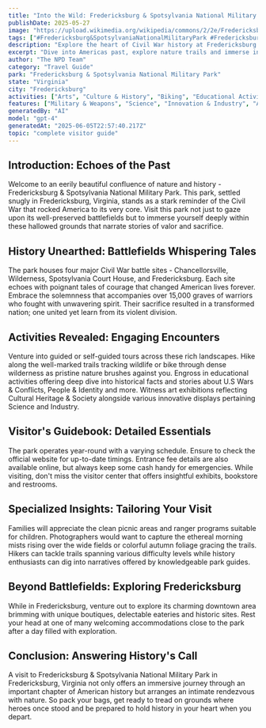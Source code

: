 ```yaml
---
title: "Into the Wild: Fredericksburg & Spotsylvania National Military Park, Fredericksburg, Virginia"
publishDate: 2025-05-27
image: "https://upload.wikimedia.org/wikipedia/commons/2/2e/Fredericksburg_Battlefield_-_Fredericksburg%2C_Virginia_-_8124587643.jpg"
tags: ["#Fredericksburg&SpotsylvaniaNationalMilitaryPark #Fredericksburg #Virginia #HistoricalSite #CulturalHeritage #NatureTrail #EducationalActivities #Hiking&Biking"]
description: "Explore the heart of Civil War history at Fredericksburg & Spotsylvania National Military Park in Fredericksburg, Virginia. A detailed guide for unforgettabl..."
excerpt: "Dive into Americas past, explore nature trails and immerse in a unique cultural experience at the Fredericksburg & Spotsylvania National Military Park."
author: "The NPD Team"
category: "Travel Guide"
park: "Fredericksburg & Spotsylvania National Military Park"
state: "Virginia"
city: "Fredericksburg"
activities: ["Arts", "Culture & History", "Biking", "Educational Activities", "Guided & Self-Guided Tours", "Hiking & Trekking"]
features: ["Military & Weapons", "Science", "Innovation & Industry", "Art", "Music & Literature", "Wildlife & Conservation", "Health", "U.S. Wars & Conflicts", "People & Identity", "Cultural Heritage & Society"]
generatedBy: "AI"
model: "gpt-4"
generatedAt: "2025-06-05T22:57:40.217Z"
topic: "complete visitor guide"
---
```


## Introduction: Echoes of the Past
Welcome to an eerily beautiful confluence of nature and history - Fredericksburg & Spotsylvania National Military Park. This park, settled snugly in Fredericksburg, Virginia, stands as a stark reminder of the Civil War that rocked America to its very core. Visit this park not just to gaze upon its well-preserved battlefields but to immerse yourself deeply within these hallowed grounds that narrate stories of valor and sacrifice.

## History Unearthed: Battlefields Whispering Tales
The park houses four major Civil War battle sites - Chancellorsville, Wilderness, Spotsylvania Court House, and Fredericksburg. Each site echoes with poignant tales of courage that changed American lives forever. Embrace the solemnness that accompanies over 15,000 graves of warriors who fought with unwavering spirit. Their sacrifice resulted in a transformed nation; one united yet learn from its violent division.

## Activities Revealed: Engaging Encounters
Venture into guided or self-guided tours across these rich landscapes. Hike along the well-marked trails tracking wildlife or bike through dense wilderness as pristine nature brushes against you. Engross in educational activities offering deep dive into historical facts and stories about U.S Wars & Conflicts, People & Identity and more. Witness art exhibitions reflecting Cultural Heritage & Society alongside various innovative displays pertaining Science and Industry.

## Visitor's Guidebook: Detailed Essentials
The park operates year-round with a varying schedule. Ensure to check the official website for up-to-date timings. Entrance fee details are also available online, but always keep some cash handy for emergencies. While visiting, don't miss the visitor center that offers insightful exhibits, bookstore and restrooms.

## Specialized Insights: Tailoring Your Visit
Families will appreciate the clean picnic areas and ranger programs suitable for children. Photographers would want to capture the ethereal morning mists rising over the wide fields or colorful autumn foliage gracing the trails. Hikers can tackle trails spanning various difficulty levels while history enthusiasts can dig into narratives offered by knowledgeable park guides.

## Beyond Battlefields: Exploring Fredericksburg 
While in Fredericksburg, venture out to explore its charming downtown area brimming with unique boutiques, delectable eateries and historic sites. Rest your head at one of many welcoming accommodations close to the park after a day filled with exploration.

## Conclusion: Answering History's Call
A visit to Fredericksburg & Spotsylvania National Military Park in Fredericksburg, Virginia not only offers an immersive journey through an important chapter of American history but arranges an intimate rendezvous with nature. So pack your bags, get ready to tread on grounds where heroes once stood and be prepared to hold history in your heart when you depart.